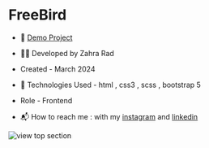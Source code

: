 # FreeBird

- 📎 [Demo Project](https://zahra-rad.github.io/FreeBird/)

- 👩‍💻 Developed by Zahra Rad

- Created - March 2024

- 🔧 Technologies Used - html , css3 , scss , bootstrap 5

- Role - Frontend

- 📬 How to reach me : with my [instagram](https://www.instagram.com/zahra.rad_dev?utm_source=qr&igsh=MW1rN2kzcDdpcmNocA==) and [linkedin](https://www.linkedin.com/in/zahra-kaboodvandi-rad-87b12021b?utm_source=share&utm_campaign=share_via&utm_content=profile&utm_medium=android_app)

![view top section](https://github.com/Zahra-Rad/FreeBird/assets/118894293/346771b3-1483-4036-8a99-eb67f0af0dc1)
 
